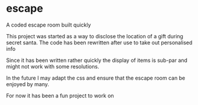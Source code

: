 # escape
A coded escape room built quickly

This project was started as a way to disclose the location of a gift during secret santa. 
The code has been rewritten after use to take out personalised info

Since it has been written rather quickly the display of items is sub-par and might not work with some resolutions.

In the future I may adapt the css and ensure that the escape room can be enjoyed by many.

For now it has been a fun project to work on
